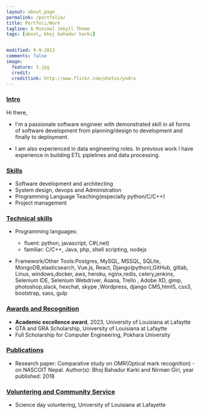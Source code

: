 ```yaml
---
layout: about_page
permalink: /portfolio/
title: Portfoli/Work
tagline: A Minimal Jekyll Theme
tags: [about, bhoj bahadur karki]


modified: 9-9-2013
comments: false
image:
  feature: 3.jpg
  credit: 
  creditlink: http://www.flickr.com/photos/yndra
---
```


<!-- ## Portfoli/Works -->
<!-- #### Web application
- [Pustakalaya.org](https://pustakalaya.org/en/)
- PythonSpark.com
- Dhuni.io

#### Desktop application
- Iot/realtime based Psychometric chart
- Pressure-Enthalpy Chart(PH chart)  -->


### <u> Intro </u>
Hi there, 
* I'm a passionate software engineer with demonstrated skill in all forms of software development from planning/design to development and finally to deployment.

* I am also experienced in data engineering roles. In previous work I have experience in building ETL piplelines and data processing.


### <u> Skills </u>
- Software development and architecting   
- System design, devops and Administration
- Programming Language Teaching(especially python/C/C++)  
- Project management    

### <u> Technical skills </u>
- Programming languages​:
  - fluent: ​python, javascript, C#(.net)
  - familiar: C/C++, ​Java, php, shell scripting, nodejs

- Framework/Other Tools:​​Postgres, MySQL, MSSQL, SQLite, MongoDB,elasticsearch, Vue.js, React, Django(python),GitHub, gitlab,​Linux, windows​,docker, aws,      heroku, nginx,redis, celery​, ​jenkins,​Selenium IDE, Selenium Webdriver,
  ​Asana, Trello​ , Adobe XD, gimp, photoshop​,slack, hexchat, skype​ ,​Wordpress, django CMS​,html5, css3, bootstrap, sass, gulp​ 


### <u> Awards and Recognition</u>
- __Academic excellence award__, 2023, University of Louisiana at Lafaytte
- GTA and GRA Scholarship, University of Louisiana at Lafaytte
- Full Scholarship for Computer Engineering, Pokhara University


### <u> Publications </u>
- Research paper: Comparative study on OMR(Optical mark recognition) - on NASCOIT Nepal. Author(s): Bhoj Bahadur Karki and Nirman Giri, year published: 2018


### <u> Voluntering and Community Service </u>
- Science day voluntering, University of Louisiana at Lafayette